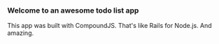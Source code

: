 ### Welcome to an awesome todo list app ###

This app was built with CompoundJS. That's like Rails for Node.js. And amazing.
